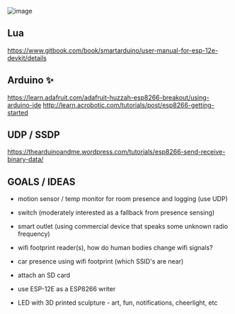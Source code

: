 ![image](https://cloud.githubusercontent.com/assets/1816471/16403073/8a64661c-3cbf-11e6-96b0-132124605948.png)

Lua
---

https://www.gitbook.com/book/smartarduino/user-manual-for-esp-12e-devkit/details


Arduino :sparkles:
-------

https://learn.adafruit.com/adafruit-huzzah-esp8266-breakout/using-arduino-ide
http://learn.acrobotic.com/tutorials/post/esp8266-getting-started


UDP / SSDP
----------

https://thearduinoandme.wordpress.com/tutorials/esp8266-send-receive-binary-data/


GOALS / IDEAS
-------------

- motion sensor / temp monitor for room presence and logging (use UDP)

- switch (moderately interested as a fallback from presence sensing)

- smart outlet (using commercial device that speaks some unknown radio frequency)

- wifi footprint reader(s), how do human bodies change wifi signals?

- car presence using wifi footprint (which SSID's are near)

- attach an SD card

- use ESP-12E as a ESP8266 writer

- LED with 3D printed sculpture - art, fun, notifications, cheerlight, etc
